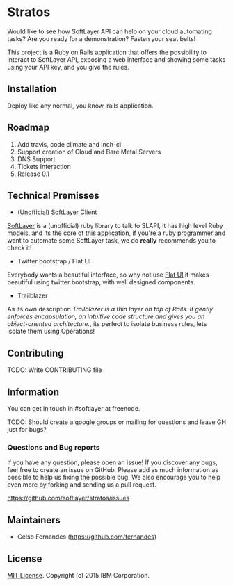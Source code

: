# Stratos

Would like to see how SoftLayer API can help on your cloud automating tasks? Are you ready for a demonstration? Fasten your seat belts!

This project is a Ruby on Rails application that offers the possibility to interact to SoftLayer API, exposing a web interface and showing some tasks using your API key, and you give the rules.

## Installation

Deploy like any normal, you know, rails application.

## Roadmap

1. Add travis, code climate and inch-ci
2. Support creation of Cloud and Bare Metal Servers
3. DNS Support
4. Tickets Interaction
5. Release 0.1

## Technical Premisses

* (Unofficial) SoftLayer Client

[SoftLayer](http://github.com/zertico/softlayer) is a (unofficial) ruby library to talk to SLAPI, it has high level Ruby models, and its the core of this application, if you're a ruby programmer and want to automate some SoftLayer task, we do **really** recommends you to check it!

* Twitter bootstrap / Flat UI

Everybody wants a beautiful interface, so why not use [Flat UI](http://designmodo.github.io/Flat-UI/) it makes beautiful using twitter bootstrap, with well designed components.

* Trailblazer

As its own description _Trailblazer is a thin layer on top of Rails. It gently enforces encapsulation, an intuitive code structure and gives you an object-oriented architecture._, its perfect to isolate business rules, lets isolate them using Operations!

## Contributing

TODO: Write CONTRIBUTING file

## Information

You can get in touch in #softlayer at freenode.

TODO: Should create a google groups or mailing for questions and leave GH just for bugs?

### Questions and Bug reports

If you have any question, please open an issue! If you discover any bugs, feel free to create an issue on GitHub. Please add as much information as possible to help us fixing the possible bug. We also encourage you to help even more by forking and sending us a pull request.

https://github.com/softlayer/stratos/issues

## Maintainers

* Celso Fernandes (https://github.com/fernandes)

## License

[MIT License](LICENSE.md). Copyright (c) 2015 IBM Corporation.
